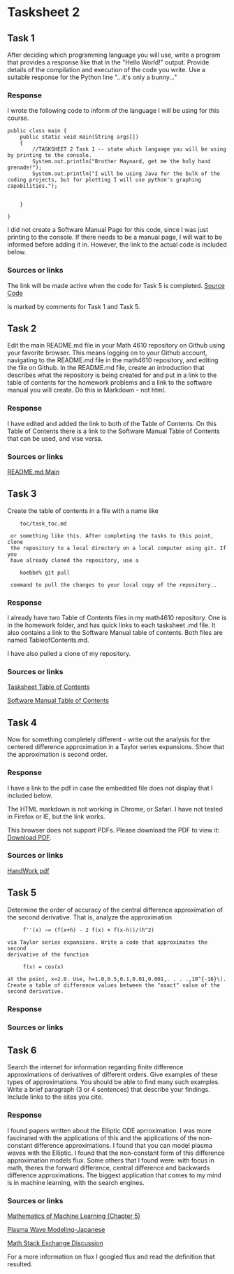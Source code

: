 # Tasksheet 2

## Task 1
After deciding which programming language you will use,
write a program that provides a response like that in the "Hello World!"
output. Provide details of the compilation and execution of the code
you write. Use a suitable response for the Python line "...it's only a
bunny..."
### Response

I wrote the following code to inform of the language I will be using for this course. 
    
    public class main {
        public static void main(String args[])
        {
            //TASKSHEET 2 Task 1 -- state which language you will be using by printing to the console.
            System.out.println("Brother Maynard, get me the holy hand grenade!");
            System.out.println("I will be using Java for the bulk of the coding projects, but for plotting I will use python's graphing capabilities.");


        }

    }

I did not create a Software Manual Page for this code, since I was just printing to the console. If there needs to be a manual page, I will wait to be informed before adding it in. However, the link to the actual code is included below.

### Sources or links
The link will be made active when the code for Task 5 is completed. 
[Source Code]() 

is marked by comments for Task 1 and Task 5.

## Task 2
Edit the main README.md file in your Math 4610 repository
    on Github using your favorite browser. This means logging on to your
    Github account, navigating to the README.md file in the math4610
    repository, and editing the file on Github. In the README.md file,
    create an introduction that describes what the repository is being
    created for and put in a link to the table of contents for the homework
    problems and a link to the software manual you will create. Do this in
    Markdown - not html.
### Response
I have edited and added the link to both of the Table of Contents. On this Table of Contents there is a link to the Software Manual Table of Contents that can be used, and vise versa.

### Sources or links
[README.md Main](https://github.com/nicoleefleming/math4610/blob/master/README.md)

## Task 3
Create the table of contents in a file with a name like

        toc/task_toc.md

     or something like this. After completing the tasks to this point, clone
     the repository to a local directory on a local computer using git. If you
     have already cloned the repository, use a

        koebbe% git pull

     command to pull the changes to your local copy of the repository..
### Response
I already have two Table of Contents files in my math4610 repository. One is in the homework folder, and has quick links to each tasksheet .md file. It also contains a link 
to the Software Manual table of contents. Both files are named TableofContents.md.

I have also pulled a clone of my repository.

### Sources or links
[Tasksheet Table of Contents](https://github.com/nicoleefleming/math4610/blob/master/TableofContents.md)

[Software Manual Table of Contents](https://github.com/nicoleefleming/math4610/blob/master/softwareManual/TableofContents.md)

## Task 4
Now for something completely different - write out the
    analysis for the centered difference approximation in a Taylor series
    expansions. Show that the approximation is second order.
### Response
I have a link to the pdf in case the embedded file does not display that I included below. 

The HTML markdown is not working in Chrome, or Safari. I have not tested in Firefox or IE, but the link works.


<object data="https://github.com/nicoleefleming/math4610/blob/master/hw/hw2/Untitled-Artwork.pdf" type="application/pdf" width="700px" height="700px"> 
    <p>This browser does not support PDFs. Please download the PDF to view it: <a href="https://github.com/nicoleefleming/math4610/blob/master/hw/hw2/Untitled-Artwork.pdf">Download PDF</a>.
        </p>
</object>
    
        


### Sources or links
[HandWork pdf](https://github.com/nicoleefleming/math4610/blob/master/hw/hw2/Untitled-Artwork.pdf)

## Task 5
Determine the order of accuracy of the central difference
    approximation of the second derivative. That is, analyze the approximation
    
         f''(x) ~= (f(x+h) - 2 f(x) + f(x-h))/(h^2)
    
    via Taylor series expansions. Write a code that approximates the second
    derivative of the function
   
         f(x) = cos(x)
    
    at the point, x=2.0. Use, h=1.0,0.5,0.1,0.01,0.001,. . . .,10^{-16}\).
    Create a table of difference values between the "exact" value of the second derivative.
### Response



### Sources or links
[]()

## Task 6
Search the internet for information regarding finite
    difference approximations of derivatives of different orders. Give
    examples of these types of approximations. You should be able to find
    many such examples. Write a brief paragraph (3 or 4 sentences) that
    describe your findings. Include links to the sites you cite.

### Response
I found papers written about the Elliptic ODE aprroximation. I was more fascinated with the applications of this and the applications of the non-constant difference approximations. I found that you can model plasma waves with the Elliptic. I found that the non-constant form of this difference approximation models flux. Some others that I found were: with focus in math, theres the forward difference, central difference and backwards difference approximations. The biggest application that comes to my mind is in machine learning, with the search engines. 


### Sources or links
[Mathematics of Machine Learning (Chapter 5)](https://mml-book.github.io/book/mml-book.pdf)   

[Plasma Wave Modeling-Japanese](https://www.jstage.jst.go.jp/article/jpsj/74/5/74_5_1431/_article/-char/ja/)   

[Math Stack Exchange Discussion](https://math.stackexchange.com/questions/1509291/numerical-solution-of-non-constant-coefficient-diffusion-equation-via-finite-dif)   

For a more information on flux I googled flux and read the definition that resulted.
